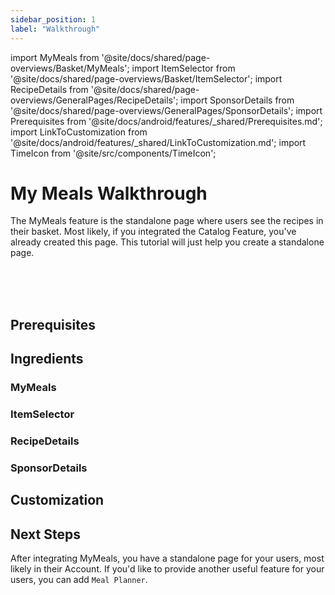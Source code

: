 ```yaml
---
sidebar_position: 1
label: "Walkthrough"
---
```


import MyMeals from '@site/docs/shared/page-overviews/Basket/MyMeals';
import ItemSelector from '@site/docs/shared/page-overviews/Basket/ItemSelector';
import RecipeDetails from '@site/docs/shared/page-overviews/GeneralPages/RecipeDetails';
import SponsorDetails from '@site/docs/shared/page-overviews/GeneralPages/SponsorDetails';
import Prerequisites from '@site/docs/android/features/_shared/Prerequisites.md';
import LinkToCustomization from '@site/docs/android/features/_shared/LinkToCustomization.md';
import TimeIcon from '@site/src/components/TimeIcon';

# My Meals Walkthrough

The MyMeals feature is the standalone page where users see the recipes in their basket.
Most likely, if you integrated the Catalog Feature, you've already created this page.
This tutorial will just help you create a standalone page.

<TimeIcon titleText="Time to read:" timeText="5 minutes" /><br />
<TimeIcon titleText="Time for base implementation:" timeText="1 hour" /><br />
<TimeIcon titleText="Time for full customization:" timeText="2 hours" /><br />

## Prerequisites
<Prerequisites />

## Ingredients

### MyMeals
<MyMeals platform="android"/>

### ItemSelector
<ItemSelector platform="android"/>

### RecipeDetails
<RecipeDetails platform="android"/>

### SponsorDetails
<SponsorDetails platform="android"/>

[//]: # (## Steps)

[//]: # ()
[//]: # (### 1. Create MyMeals page)

[//]: # (Again, if you've already completed the Catalog Feature, you'll already have the ViewController or page set up.)

[//]: # ()
[//]: # (The only new aspect is navigating to the Catalog Feature when the user does not have any recipes in their basket.)

[//]: # ()
[//]: # (The first thing to be done is to create a MyMealsViewController or MyMealsView standalone page.)

[//]: # (The only parameters this page may expect are those related to navigating to the Catalog Feature.)

[//]: # (For example, you may want to pass a Navigation Delegate or a binding of the current tab.)

[//]: # (<SharedSteps.ImplementMyMeals />)

[//]: # ()
[//]: # (### 2. Create ItemSelector page)

[//]: # (Again, if you've already completed the Catalog Feature, you'll already have the ViewController or page set up.)

[//]: # (You have nothing more to do for this.)

[//]: # ()
[//]: # (The first thing to be done is to create a ItemSelectorViewController or ItemSelectorView standalone page.)

[//]: # (The only parameters this page may expect are those related to navigating back to the MyMeals page.)

[//]: # (<SharedSteps.ImplementItemSelector />)

[//]: # ()
[//]: # (### 3. Create Recipe Details page)

[//]: # (Again, if you've already completed the Catalog Feature, you'll already have the ViewController or page set up.)

[//]: # (You have nothing more to do for this.)

[//]: # ()
[//]: # (The first thing to be done is to create a RecipeDetailsViewController or RecipeDetailsView standalone page.)

[//]: # (The only parameters this page may expect are those related to navigating back to the MyMeals page.)

[//]: # (The navigation to the basket can be ignored as that Call To Action will not be shown as the product is already in the basket.)

[//]: # (<SharedSteps.ImplementRecipeDetails />)

[//]: # ()
[//]: # (### 4. Create Sponsor Details page)

[//]: # (Again, if you've already completed the Catalog Feature, you'll already have the ViewController or page set up.)

[//]: # (You have nothing more to do for this.)

[//]: # ()
[//]: # (The first thing to be done is to create a SponsorDetailsViewController or SponsorDetailsView standalone page.)

[//]: # (The only parameters this page may expect are those related to navigating back to the MyMeals page.)

[//]: # (<SharedSteps.ImplementSponsorDetails />)

## Customization
<LinkToCustomization />

## Next Steps

After integrating MyMeals, you have a standalone page for your users, most likely in their Account.
If you'd like to provide another useful feature for your users, you can add `Meal Planner`.

